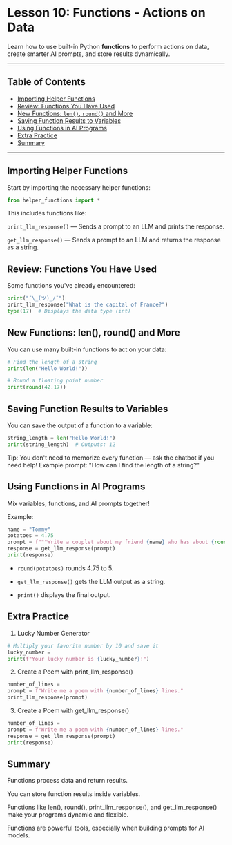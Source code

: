 # Lesson 10: Functions - Actions on Data

Learn how to use built-in Python **functions** to perform actions on data, create smarter AI prompts, and store results dynamically.

---

## Table of Contents
- [Importing Helper Functions](#importing-helper-functions)
- [Review: Functions You Have Used](#review-functions-you-have-used)
- [New Functions: `len()`, `round()` and More](#new-functions-len-round-and-more)
- [Saving Function Results to Variables](#saving-function-results-to-variables)
- [Using Functions in AI Programs](#using-functions-in-ai-programs)
- [Extra Practice](#extra-practice)
- [Summary](#summary)

---

## Importing Helper Functions

Start by importing the necessary helper functions:

```python
from helper_functions import *
```
This includes functions like:

`print_llm_response()` — Sends a prompt to an LLM and prints the response.

`get_llm_response()` — Sends a prompt to an LLM and returns the response as a string.

## Review: Functions You Have Used
Some functions you've already encountered:

```python
print("¯\_(ツ)_/¯")
print_llm_response("What is the capital of France?")
type(17)  # Displays the data type (int)
```
## New Functions: len(), round() and More
You can use many built-in functions to act on your data:

```python
# Find the length of a string
print(len("Hello World!"))

# Round a floating point number
print(round(42.17))
```
## Saving Function Results to Variables
You can save the output of a function to a variable:

```python
string_length = len("Hello World!")
print(string_length)  # Outputs: 12
```
Tip: You don't need to memorize every function — ask the chatbot if you need help! Example prompt: "How can I find the length of a string?"

## Using Functions in AI Programs
Mix variables, functions, and AI prompts together!

Example:

```python
name = "Tommy"
potatoes = 4.75
prompt = f"""Write a couplet about my friend {name} who has about {round(potatoes)} potatoes"""
response = get_llm_response(prompt)
print(response)
```
- `round(potatoes)` rounds 4.75 to 5.

- `get_llm_response()` gets the LLM output as a string.

- `print()` displays the final output.

## Extra Practice
1. Lucky Number Generator
```python
# Multiply your favorite number by 10 and save it
lucky_number = 
print(f"Your lucky number is {lucky_number}!")
```
2. Create a Poem with print_llm_response()
```python
number_of_lines = 
prompt = f"Write me a poem with {number_of_lines} lines."
print_llm_response(prompt)
```
3. Create a Poem with get_llm_response()

```python
number_of_lines = 
prompt = f"Write me a poem with {number_of_lines} lines."
response = get_llm_response(prompt)
print(response)

```
## Summary
Functions process data and return results.

You can store function results inside variables.

Functions like len(), round(), print_llm_response(), and get_llm_response() make your programs dynamic and flexible.

Functions are powerful tools, especially when building prompts for AI models.
